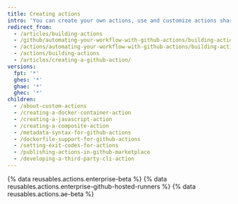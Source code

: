 ```yaml
---
title: Creating actions
intro: 'You can create your own actions, use and customize actions shared by the {% data variables.product.prodname_dotcom %} community, or write and share the actions you build.'
redirect_from:
  - /articles/building-actions
  - /github/automating-your-workflow-with-github-actions/building-actions
  - /actions/automating-your-workflow-with-github-actions/building-actions
  - /actions/building-actions
  - /articles/creating-a-github-action/
versions:
  fpt: '*'
  ghes: '*'
  ghae: '*'
  ghec: '*'
children:
  - /about-custom-actions
  - /creating-a-docker-container-action
  - /creating-a-javascript-action
  - /creating-a-composite-action
  - /metadata-syntax-for-github-actions
  - /dockerfile-support-for-github-actions
  - /setting-exit-codes-for-actions
  - /publishing-actions-in-github-marketplace
  - /developing-a-third-party-cli-action
---
```

{% data reusables.actions.enterprise-beta %}
{% data reusables.actions.enterprise-github-hosted-runners %}
{% data reusables.actions.ae-beta %}
